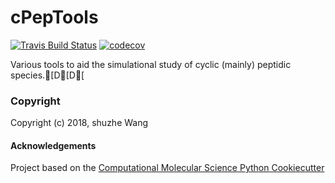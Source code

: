 cPepTools
==============================
[//]: # (Badges)
[![Travis Build Status](https://travis-ci.org/REPLACE_WITH_OWNER_ACCOUNT/cPepTools.png)](https://travis-ci.org/REPLACE_WITH_OWNER_ACCOUNT/cPepTools)
[![codecov](https://codecov.io/gh/REPLACE_WITH_OWNER_ACCOUNT/cPepTools/branch/master/graph/badge.svg)](https://codecov.io/gh/REPLACE_WITH_OWNER_ACCOUNT/cPepTools/branch/master)

Various tools to aid the simulational study of cyclic (mainly) peptidic species.[D[D[

### Copyright

Copyright (c) 2018, shuzhe Wang


#### Acknowledgements
 
Project based on the 
[Computational Molecular Science Python Cookiecutter](https://github.com/molssi/cookiecutter-cms)
